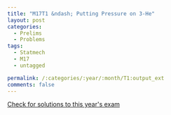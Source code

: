 ```yaml
---
title: "M17T1 &ndash; Putting Pressure on 3-He"
layout: post
categories:
  - Prelims
  - Problems
tags:
  - Statmech
  - M17
  - untagged

permalink: /:categories/:year/:month/T1:output_ext
comments: false
---
```

<object data="2017M1T.pdf" type="application/pdf" width="100%" height="500"></object>
<div class="message"><a href='https://princetonprelim.com/prelim/39/'>Check for solutions to this year's exam</a></div>